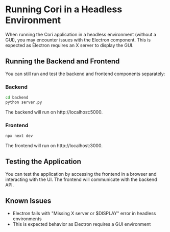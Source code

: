 # Running Cori in a Headless Environment

When running the Cori application in a headless environment (without a GUI), you may encounter issues with the Electron component. This is expected as Electron requires an X server to display the GUI.

## Running the Backend and Frontend

You can still run and test the backend and frontend components separately:

### Backend

```bash
cd backend
python server.py
```

The backend will run on http://localhost:5000.

### Frontend

```bash
npx next dev
```

The frontend will run on http://localhost:3000.

## Testing the Application

You can test the application by accessing the frontend in a browser and interacting with the UI. The frontend will communicate with the backend API.

## Known Issues

- Electron fails with "Missing X server or $DISPLAY" error in headless environments
- This is expected behavior as Electron requires a GUI environment
